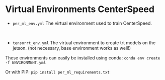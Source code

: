 # Virtual Environments CenterSpeed

* `per_ml_env.yml`
The virtual environment used to train CenterSpeed.  

<br>

* `tensorrt_env.yml`
The virtual environment to create trt models on the jetson. (not necessary, base environment works as well!)


These environments can easily be installed using conda:
`conda env create -f ENVIRONMENT.yml`


Or with PIP: 
`pip install per_ml_requirements.txt`